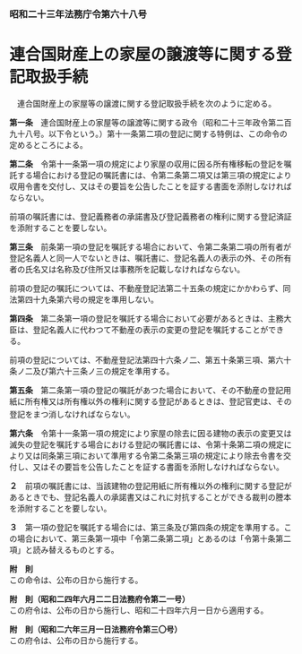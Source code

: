 ### 昭和二十三年法務庁令第六十八号  
# 連合国財産上の家屋の譲渡等に関する登記取扱手続  
　連合国財産上の家屋等の譲渡に関する登記取扱手続を次のように定める。  
  
**第一条**　連合国財産上の家屋等の譲渡等に関する政令（昭和二十三年政令第二百九十八号。以下令という。）第十一条第二項の登記に関する特例は、この命令の定めるところによる。  
  
**第二条**　令第十一条第一項の規定により家屋の収用に因る所有権移転の登記を嘱託する場合における登記の嘱託書には、令第二条第二項又は第三項の規定により収用令書を交付し、又はその要旨を公告したことを証する書面を添附しなければならない。  
  
前項の嘱託書には、登記義務者の承諾書及び登記義務者の権利に関する登記済証を添附することを要しない。  
  
**第三条**　前条第一項の登記を嘱託する場合において、令第二条第二項の所有者が登記名義人と同一人でないときは、嘱託書に、登記名義人の表示の外、その所有者の氏名又は名称及び住所又は事務所を記載しなければならない。  
  
前項の登記の嘱託については、不動産登記法第二十五条の規定にかかわらず、同法第四十九条第六号の規定を準用しない。  
  
**第四条**　第二条第一項の登記を嘱託する場合において必要があるときは、主務大臣は、登記名義人に代わつて不動産の表示の変更の登記を嘱託することができる。  
  
前項の登記については、不動産登記法第四十六条ノ二、第五十条第三項、第六十条ノ二及び第六十三条ノ三の規定を準用する。  
  
**第五条**　第二条第一項の登記の嘱託があつた場合において、その不動産の登記用紙に所有権又は所有権以外の権利に関する登記があるときは、登記官吏は、その登記を<ruby>ま<rt>ヽ</rt></ruby><ruby>つ<rt>ヽ</rt></ruby>消しなければならない。  
  
**第六条**　令第十一条第一項の規定により家屋の除去に因る建物の表示の変更又は滅失の登記を嘱託する場合における登記の嘱託書には、令第十条第二項の規定により又は同条第三項において準用する令第二条第三項の規定により除去令書を交付し、又はその要旨を公告したことを証する書面を添附しなければならない。  
  
**２**　前項の嘱託書には、当該建物の登記用紙に所有権以外の権利に関する登記があるときでも、登記名義人の承諾書又はこれに対抗することができる裁判の謄本を添附することを要しない。  
  
**３**　第一項の登記を嘱託する場合には、第三条及び第四条の規定を準用する。この場合において、第三条第一項中「令第二条第二項」とあるのは「令第十条第二項」と読み替えるものとする。  
  
**附　則**  
この命令は、公布の日から施行する。  
  
**附　則（昭和二四年六月二二日法務府令第二一号）**  
この府令は、公布の日から施行し、昭和二十四年六月一日から適用する。  
  
**附　則（昭和二六年三月一日法務府令第三〇号）**  
この府令は、公布の日から施行する。  
  
